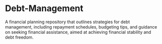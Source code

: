 # Debt-Management
A financial planning repository that outlines strategies for debt management, including repayment schedules, budgeting tips, and guidance on seeking financial assistance, aimed at achieving financial stability and debt freedom.
